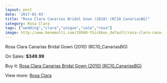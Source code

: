 ```yaml
---
layout: post
date: '2017-01-03'
title: "Rosa Clara Canarias Bridal Gown (2010) (RC10_CanariasBG)"
category: Rosa Clara
tags: ["wedding","clara","unique","sale","rosa"]
image: http://www.benemulti.com/19560-thickbox_default/rosa-clara-canarias-bridal-gown-2010-rc10canariasbg.jpg
---
```

Rosa Clara Canarias Bridal Gown (2010) (RC10_CanariasBG)

On Sales: **$349.99**
<a href="https://www.benemulti.com/en/rosa-clara/7389-rosa-clara-canarias-bridal-gown-2010-rc10canariasbg.html"><amp-img layout="responsive" width="600" height="600" src="//www.benemulti.com/19560-thickbox_default/rosa-clara-canarias-bridal-gown-2010-rc10canariasbg.jpg" alt="Rosa Clara Canarias Bridal Gown (2010) (RC10_CanariasBG) 0" /></a>
<a href="https://www.benemulti.com/en/rosa-clara/7389-rosa-clara-canarias-bridal-gown-2010-rc10canariasbg.html"><amp-img layout="responsive" width="600" height="600" src="//www.benemulti.com/19562-thickbox_default/rosa-clara-canarias-bridal-gown-2010-rc10canariasbg.jpg" alt="Rosa Clara Canarias Bridal Gown (2010) (RC10_CanariasBG) 1" /></a>
<a href="https://www.benemulti.com/en/rosa-clara/7389-rosa-clara-canarias-bridal-gown-2010-rc10canariasbg.html"><amp-img layout="responsive" width="600" height="600" src="//www.benemulti.com/19561-thickbox_default/rosa-clara-canarias-bridal-gown-2010-rc10canariasbg.jpg" alt="Rosa Clara Canarias Bridal Gown (2010) (RC10_CanariasBG) 2" /></a>

Buy it: [Rosa Clara Canarias Bridal Gown (2010) (RC10_CanariasBG)](https://www.benemulti.com/en/rosa-clara/7389-rosa-clara-canarias-bridal-gown-2010-rc10canariasbg.html "Rosa Clara Canarias Bridal Gown (2010) (RC10_CanariasBG)")

View more: [Rosa Clara](https://www.benemulti.com/en/60-rosa-clara "Rosa Clara")